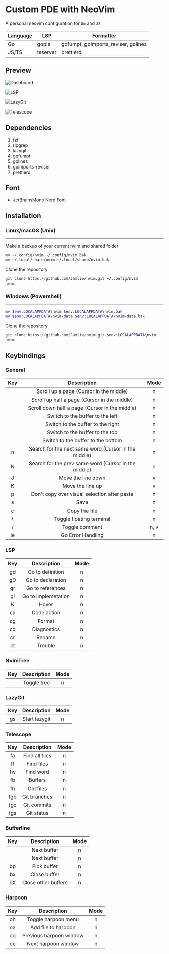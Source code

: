 # Custom PDE with NeoVim

A personal neovim configuration for `Go` and `JS`

| Language | LSP      | Formatter                           |
| -------- | -------- | ----------------------------------- |
| Go       | gopls    | gofumpt, goimports_reviser, golines |
| JS/TS    | tsserver | prettierd                           |

## Preview

![Dashboard](https://cdn.discordapp.com/attachments/1135974583896395926/1193961078623850788/image.png?ex=65ae9de7&is=659c28e7&hm=cf5848d15bd152252cb19df07fc630f2b9ee24fb11ffd772e1a0ce9832b32ed4&)

![LSP](https://cdn.discordapp.com/attachments/1135974583896395926/1193962235417088110/image.png?ex=65ae9efb&is=659c29fb&hm=c377b2a600de35f84d651ec304e5a5f7df7a9cbf3bce317df48d020e327f5141&)

![LazyGit](https://cdn.discordapp.com/attachments/1135974583896395926/1193962807985721487/image.png?ex=65ae9f84&is=659c2a84&hm=d8f3e043a76559d85903f8aacaac1a89a303743be9bd597201ab22261fca97db&)

![Telescope](https://cdn.discordapp.com/attachments/1135974583896395926/1193963445587017768/image.png?ex=65aea01c&is=659c2b1c&hm=e190ce8abd29204610453b15989847905b3dadd2bebcaf950eabcac5b055748a&)

## Dependencies

1. fzf
2. ripgrep
3. lazygit
4. gofumpt
5. golines
6. goimports-reviser
7. prettierd

## Font

- JetBrainsMono Nerd Font

## Installation

### Linux/macOS (Unix)

---

Make a backup of your current nvim and shared folder

```sh
mv ~/.config/nvim ~/.config/nvim.bak
mv ~/.local/share/nvim ~/.local/share/nvim.bak
```

Clone the repository

```sh
git clone https://github.com/Jamlie/nvim.git ~/.config/nvim
nvim
```

### Windows (Powershell)

---

```powershell
mv $env:LOCALAPPDATA\nvim $env:LOCALAPPDATA\nvim.bak
mv $env:LOCALAPPDATA\nvim-data $env:LOCALAPPDATA\nvim-data.bak
```

Clone the repository

```powershell
git clone https://github.com/Jamlie/nvim.git $env:LOCALAPPDATA\nvim
nvim
```

## Keybindings

### General

|    Key     |                     Description                      | Mode |
| :--------: | :--------------------------------------------------: | :--: |
|   <C-b>    |       Scroll up a page (Cursor in the middle)        |  n   |
|   <C-u>    |     Scroll up half a page (Cursor in the middle)     |  n   |
|   <C-d>    |    Scroll down half a page (Cursor in the middle)    |  n   |
|   <C-h>    |           Switch to the buffer to the left           |  n   |
|   <C-l>    |          Switch to the buffer to the right           |  n   |
|   <C-k>    |           Switch to the buffer to the top            |  n   |
|   <C-j>    |          Switch to the buffer to the bottom          |  n   |
|     n      | Search for the next same word (Cursor in the middle) |  n   |
|     N      | Search for the prev same word (Cursor in the middle) |  n   |
|     J      |                  Move the line down                  |  v   |
|     K      |                   Move the line up                   |  v   |
|     p      |     Don't copy over visual selection after paste     |  n   |
| <leader>s  |                         Save                         |  n   |
| <leader>c  |                    Copy the file                     |  n   |
| <leader>\  |               Toggle floating terminal               |  n   |
| <leader>/  |                    Toggle comment                    | n, v |
| <leader>ie |                  Go Error Handling                   |  n   |

### LSP

|    Key     |     Description     | Mode |
| :--------: | :-----------------: | :--: |
|     gd     |  Go to definition   |  n   |
|     gD     |  Go to declaration  |  n   |
|     gr     |  Go to references   |  n   |
|     gi     | Go to implemetation |  n   |
|     K      |        Hover        |  n   |
| <leader>ca |     Code action     |  n   |
| <leader>cg |       Format        |  n   |
| <leader>cd |     Diagnostics     |  n   |
| <leader>cr |       Rename        |  n   |
| <leader>ct |       Trouble       |  n   |

### NvimTree

|  Key  | Description | Mode |
| :---: | :---------: | :--: |
| <C-n> | Toggle tree |  n   |

### LazyGit

|    Key     |  Description  | Mode |
| :--------: | :-----------: | :--: |
| <leader>gs | Start lazygit |  n   |

### Telescope

|     Key     |  Description   | Mode |
| :---------: | :------------: | :--: |
| <leader>fa  | Find all files |  n   |
| <leader>ff  |   Find files   |  n   |
| <leader>fw  |   Find word    |  n   |
| <leader>fb  |    Buffers     |  n   |
| <leader>fh  |   Old files    |  n   |
| <leader>fgb |  Git branches  |  n   |
| <leader>fgc |  Git commits   |  n   |
| <leader>fgs |   Git status   |  n   |

### Bufferline

|    Key     |     Description     | Mode |
| :--------: | :-----------------: | :--: |
|   <Tab>    |     Next buffer     |  n   |
|  <S-Tab>   |     Next buffer     |  n   |
| <leader>bp |     Pick buffer     |  n   |
| <leader>bx |    Close buffer     |  n   |
| <leader>bX | Close other buffers |  n   |

### Harpoon

|    Key     |       Description       | Mode |
| :--------: | :---------------------: | :--: |
| <leader>oh |   Toggle harpoon menu   |  n   |
| <leader>oa |   Add file to harpoon   |  n   |
| <leader>oq | Previous harpoon window |  n   |
| <leader>oe |   Next harpoon window   |  n   |
